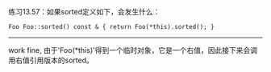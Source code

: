 练习13.57：如果sorted定义如下，会发生什么：

```
Foo Foo::sorted() const & { return Foo(*this).sorted(); }
```

---

work fine, 由于'Foo(*this)'得到一个临时对象，它是一个右值，因此接下来会调用右值引用版本的sorted。
